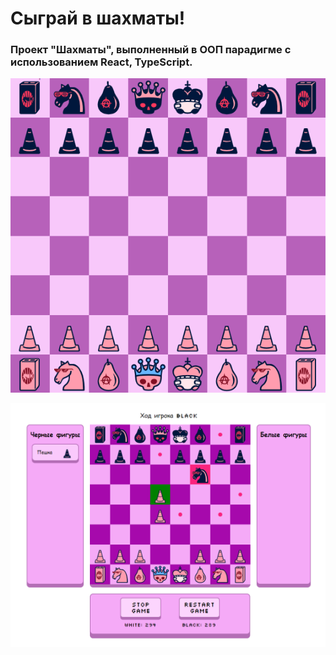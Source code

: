 # Сыграй в шахматы!

### Проект "Шахматы", выполненный в ООП парадигме с использованием React, TypeScript.

<p align="left">
  <img src="https://github.com/egorchh/chess/blob/master/src/assets/1.png?raw=true">
</p>
<p align="left">
  <img src="https://github.com/egorchh/chess/blob/master/src/assets/2.png?raw=true">
</p>
